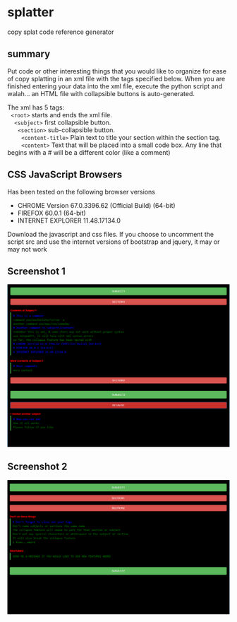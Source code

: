 # splatter
copy splat code reference generator

## summary
Put code or other interesting things that you would like to organize for ease of copy splatting in an xml file with the tags specified below.  When you are finished entering your data into the xml file, execute the python script and walah... an HTML file with collapsible buttons is auto-generated.

The xml has 5 tags:<br />
&nbsp;&nbsp;``<root>`` starts and ends the xml file.<br />
&nbsp;&nbsp;&nbsp;&nbsp;``<subject>`` first collapsible button.<br />
&nbsp;&nbsp;&nbsp;&nbsp;&nbsp;&nbsp;``<section>`` sub-collapsible button.<br />
&nbsp;&nbsp;&nbsp;&nbsp;&nbsp;&nbsp;&nbsp;&nbsp;``<content-title>`` Plain text to title your section within the section tag.<br />
&nbsp;&nbsp;&nbsp;&nbsp;&nbsp;&nbsp;&nbsp;&nbsp;``<content>`` Text that will be placed into a small code box. Any line that begins with a # will be a different color (like a comment)<br />
 
## CSS JavaScript Browsers
Has been tested on the following browser versions
  * CHROME Version 67.0.3396.62 (Official Build) (64-bit)<br />
  * FIREFOX 60.0.1 (64-bit)<br />
  * INTERNET EXPLORER 11.48.17134.0<br />

Download the javascript and css files.
If you choose to uncomment the script src and use the internet versions of bootstrap and jquery, it may or may not work

## Screenshot 1
![ScreenShot1](https://github.com/dextr0se/splatter/raw/master/images/screenshot1.png "Screen Shot 1")
## Screenshot 2
![ScreenShot2](https://github.com/dextr0se/splatter/raw/master/images/screenshot2.png "Screen Shot 2")
